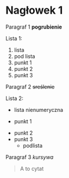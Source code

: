 # Nagłowek 1

Paragraf 1
**pogrubienie**

Lista 1:
1. lista
  1. pod lista
3. punkt 1
4. punkt 2
5. punkt 3

Paragraf 2
~~sreślenie~~

Lista 2:
- lista nienumeryczna
+ punkt 1
* punkt 2
* punkt 3
  - podlista

Paragraf 3
*kursywa*

>A to cytat
